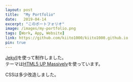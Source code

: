 ```yaml
---
layout: post
title:  "My Portfolio"
date:   2019-04-14
excerpt: "このポートフォリオ"
image: /images/my-portfolio.png
tags: [Work, App, Website]
link: https://github.com/kiito1000/kiito1000.github.io
pin: true
---
```


[Jekyll](https://jekyllrb-ja.github.io/)を使って制作しました。  
テーマは[HTML5 UP Massively](https://html5up.net/massively)を使っています。

CSSは多少改造しました。